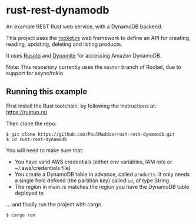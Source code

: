 # rust-rest-dynamodb

An example REST Rust web service, with a DynamoDB backend.

This project uses the [rocket.rs](rocket.rs) web framework to define an API for creating, reading, updating, deleting and listing products.

It uses [Rusoto](https://github.com/rusoto/rusoto) and [Dynomite](https://github.com/softprops/dynomite) for accessing Amazon DynamoDB.

Note: This repository currently uses the `master` branch of Rocket, due to support for async/tokio.


## Running this example

First install the Rust toolchain, by following the instructions at: https://rustup.rs/

Then clone the repo:

```
$ git clone https://github.com/PaulMaddox/rust-rest-dynamodb.git
$ cd rust-rest-dynamodb
```

You will need to make sure that:

 - You have valid AWS credentials (either env variables, IAM role or ~/.aws/credentials file)
 - You create a DynamoDB table in advance, called `products`. It only needs a single field defined (the partition key) called `id`, of type String.
 - The region in main.rs matches the region you have the DynamoDB table deployed to

... and finally run the project with cargo

```
$ cargo run 
```
